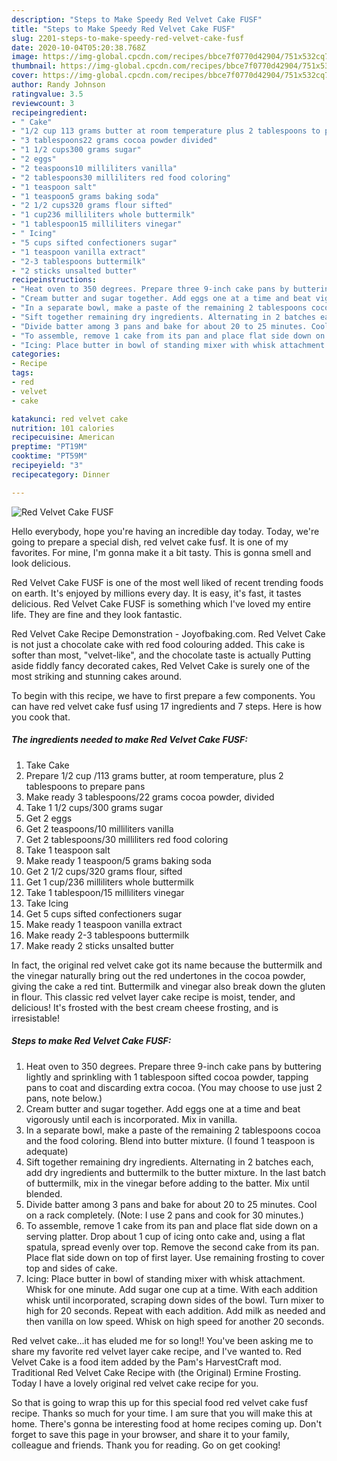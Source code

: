 ```yaml
---
description: "Steps to Make Speedy Red Velvet Cake FUSF"
title: "Steps to Make Speedy Red Velvet Cake FUSF"
slug: 2201-steps-to-make-speedy-red-velvet-cake-fusf
date: 2020-10-04T05:20:38.768Z
image: https://img-global.cpcdn.com/recipes/bbce7f0770d42904/751x532cq70/red-velvet-cake-fusf-recipe-main-photo.jpg
thumbnail: https://img-global.cpcdn.com/recipes/bbce7f0770d42904/751x532cq70/red-velvet-cake-fusf-recipe-main-photo.jpg
cover: https://img-global.cpcdn.com/recipes/bbce7f0770d42904/751x532cq70/red-velvet-cake-fusf-recipe-main-photo.jpg
author: Randy Johnson
ratingvalue: 3.5
reviewcount: 3
recipeingredient:
- " Cake"
- "1/2 cup 113 grams butter at room temperature plus 2 tablespoons to prepare pans"
- "3 tablespoons22 grams cocoa powder divided"
- "1 1/2 cups300 grams sugar"
- "2 eggs"
- "2 teaspoons10 milliliters vanilla"
- "2 tablespoons30 milliliters red food coloring"
- "1 teaspoon salt"
- "1 teaspoon5 grams baking soda"
- "2 1/2 cups320 grams flour sifted"
- "1 cup236 milliliters whole buttermilk"
- "1 tablespoon15 milliliters vinegar"
- " Icing"
- "5 cups sifted confectioners sugar"
- "1 teaspoon vanilla extract"
- "2-3 tablespoons buttermilk"
- "2 sticks unsalted butter"
recipeinstructions:
- "Heat oven to 350 degrees. Prepare three 9-inch cake pans by buttering lightly and sprinkling with 1 tablespoon sifted cocoa powder, tapping pans to coat and discarding extra cocoa. (You may choose to use just 2 pans, note below.)"
- "Cream butter and sugar together. Add eggs one at a time and beat vigorously until each is incorporated. Mix in vanilla."
- "In a separate bowl, make a paste of the remaining 2 tablespoons cocoa and the food coloring. Blend into butter mixture. (I found 1 teaspoon is adequate)"
- "Sift together remaining dry ingredients. Alternating in 2 batches each, add dry ingredients and buttermilk to the butter mixture. In the last batch of buttermilk, mix in the vinegar before adding to the batter. Mix until blended."
- "Divide batter among 3 pans and bake for about 20 to 25 minutes. Cool on a rack completely. (Note: I use 2 pans and cook for 30 minutes.)"
- "To assemble, remove 1 cake from its pan and place flat side down on a serving platter. Drop about 1 cup of icing onto cake and, using a flat spatula, spread evenly over top. Remove the second cake from its pan. Place flat side down on top of first layer. Use remaining frosting to cover top and sides of cake."
- "Icing: Place butter in bowl of standing mixer with whisk attachment. Whisk for one minute. Add sugar one cup at a time. With each addition whisk until incorporated, scraping down sides of the bowl. Turn mixer to high for 20 seconds. Repeat with each addition. Add milk as needed and then vanilla on low speed. Whisk on high speed for another 20 seconds."
categories:
- Recipe
tags:
- red
- velvet
- cake

katakunci: red velvet cake 
nutrition: 101 calories
recipecuisine: American
preptime: "PT19M"
cooktime: "PT59M"
recipeyield: "3"
recipecategory: Dinner

---
```



![Red Velvet Cake FUSF](https://img-global.cpcdn.com/recipes/bbce7f0770d42904/751x532cq70/red-velvet-cake-fusf-recipe-main-photo.jpg)

Hello everybody, hope you're having an incredible day today. Today, we're going to prepare a special dish, red velvet cake fusf. It is one of my favorites. For mine, I'm gonna make it a bit tasty. This is gonna smell and look delicious.

Red Velvet Cake FUSF is one of the most well liked of recent trending foods on earth. It's enjoyed by millions every day. It is easy, it's fast, it tastes delicious. Red Velvet Cake FUSF is something which I've loved my entire life. They are fine and they look fantastic.

Red Velvet Cake Recipe Demonstration - Joyofbaking.com. Red Velvet Cake is not just a chocolate cake with red food colouring added. This cake is softer than most, &#34;velvet-like&#34;, and the chocolate taste is actually Putting aside fiddly fancy decorated cakes, Red Velvet Cake is surely one of the most striking and stunning cakes around.


To begin with this recipe, we have to first prepare a few components. You can have red velvet cake fusf using 17 ingredients and 7 steps. Here is how you cook that.

<!--inarticleads1-->

##### The ingredients needed to make Red Velvet Cake FUSF:

1. Take  Cake
1. Prepare 1/2 cup /113 grams butter, at room temperature, plus 2 tablespoons to prepare pans
1. Make ready 3 tablespoons/22 grams cocoa powder, divided
1. Take 1 1/2 cups/300 grams sugar
1. Get 2 eggs
1. Get 2 teaspoons/10 milliliters vanilla
1. Get 2 tablespoons/30 milliliters red food coloring
1. Take 1 teaspoon salt
1. Make ready 1 teaspoon/5 grams baking soda
1. Get 2 1/2 cups/320 grams flour, sifted
1. Get 1 cup/236 milliliters whole buttermilk
1. Take 1 tablespoon/15 milliliters vinegar
1. Take  Icing
1. Get 5 cups sifted confectioners sugar
1. Make ready 1 teaspoon vanilla extract
1. Make ready 2-3 tablespoons buttermilk
1. Make ready 2 sticks unsalted butter


In fact, the original red velvet cake got its name because the buttermilk and the vinegar naturally bring out the red undertones in the cocoa powder, giving the cake a red tint. Buttermilk and vinegar also break down the gluten in flour. This classic red velvet layer cake recipe is moist, tender, and delicious! It&#39;s frosted with the best cream cheese frosting, and is irresistable! 

<!--inarticleads2-->

##### Steps to make Red Velvet Cake FUSF:

1. Heat oven to 350 degrees. Prepare three 9-inch cake pans by buttering lightly and sprinkling with 1 tablespoon sifted cocoa powder, tapping pans to coat and discarding extra cocoa. (You may choose to use just 2 pans, note below.)
1. Cream butter and sugar together. Add eggs one at a time and beat vigorously until each is incorporated. Mix in vanilla.
1. In a separate bowl, make a paste of the remaining 2 tablespoons cocoa and the food coloring. Blend into butter mixture. (I found 1 teaspoon is adequate)
1. Sift together remaining dry ingredients. Alternating in 2 batches each, add dry ingredients and buttermilk to the butter mixture. In the last batch of buttermilk, mix in the vinegar before adding to the batter. Mix until blended.
1. Divide batter among 3 pans and bake for about 20 to 25 minutes. Cool on a rack completely. (Note: I use 2 pans and cook for 30 minutes.)
1. To assemble, remove 1 cake from its pan and place flat side down on a serving platter. Drop about 1 cup of icing onto cake and, using a flat spatula, spread evenly over top. Remove the second cake from its pan. Place flat side down on top of first layer. Use remaining frosting to cover top and sides of cake.
1. Icing: Place butter in bowl of standing mixer with whisk attachment. Whisk for one minute. Add sugar one cup at a time. With each addition whisk until incorporated, scraping down sides of the bowl. Turn mixer to high for 20 seconds. Repeat with each addition. Add milk as needed and then vanilla on low speed. Whisk on high speed for another 20 seconds.


Red velvet cake…it has eluded me for so long!! You&#39;ve been asking me to share my favorite red velvet layer cake recipe, and I&#39;ve wanted to. Red Velvet Cake is a food item added by the Pam&#39;s HarvestCraft mod. Traditional Red Velvet Cake Recipe with (the Original) Ermine Frosting. Today I have a lovely original red velvet cake recipe for you. 

So that is going to wrap this up for this special food red velvet cake fusf recipe. Thanks so much for your time. I am sure that you will make this at home. There's gonna be interesting food at home recipes coming up. Don't forget to save this page in your browser, and share it to your family, colleague and friends. Thank you for reading. Go on get cooking!
